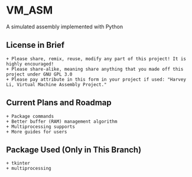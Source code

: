 # VM_ASM
 A simulated assembly implemented with Python

## License in Brief

    + Please share, remix, reuse, modify any part of this project! It is highly encouraged!
    + Please share-alike, meaning share anything that you made off this project under GNU GPL 3.0
    + Please pay attribute in this form in your project if used: "Harvey Li, Virtual Machine Assembly Project."

## Current Plans and Roadmap

    + Package commands
    + Better buffer (RAM) management algorithm
    + Multiprocessing supports
    + More guides for users


## Package Used (Only in This Branch)
    + tkinter
    + multiprocessing